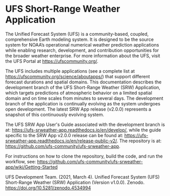 # UFS Short-Range Weather Application

The Unified Forecast System (UFS) is a community-based, coupled, comprehensive Earth modeling system. It is designed to be the source system for NOAA’s operational numerical weather prediction applications while enabling research, development, and contribution opportunities for the broader weather enterprise. For more information about the UFS, visit the UFS Portal at https://ufscommunity.org/.

The UFS includes multiple applications (see a complete list at https://ufscommunity.org/science/aboutapps/) that support different forecast durations and spatial domains. This documentation describes the development branch of the UFS Short-Range Weather (SRW) Application, which targets predictions of atmospheric behavior on a limited spatial domain and on time scales from minutes to several days. The development branch of the application is continually evolving as the system undergoes open development. The latest SRW App release (v2.0.0) represents a snapshot of this continuously evolving system. 

The UFS SRW App User's Guide associated with the development branch is at: https://ufs-srweather-app.readthedocs.io/en/develop/, while the guide specific to the SRW App v2.0.0 release can be found at: https://ufs-srweather-app.readthedocs.io/en/release-public-v2/. The repository is at: https://github.com/ufs-community/ufs-srweather-app.

For instructions on how to clone the repository, build the code, and run the workflow, see:
https://github.com/ufs-community/ufs-srweather-app/wiki/Getting-Started

UFS Development Team. (2021, March 4). Unified Forecast System (UFS) Short-Range Weather (SRW) Application (Version v1.0.0). Zenodo. https://doi.org/10.5281/zenodo.4534994